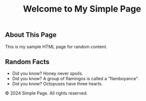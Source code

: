 <!DOCTYPE html>
<html lang="en">
<head>
    <meta charset="UTF-8">
    <meta name="viewport" content="width=device-width, initial-scale=1.0">
</head>
<body>
    <header>
        <h1>Welcome to My Simple Page</h1>
    </header>
    <div class="content">
        <div class="box">
            <h2>About This Page</h2>
            <p>This is my sample HTML page for random content.</p>
        </div>
        <div class="box">
            <h2>Random Facts</h2>
            <ul>
                <li>Did you know? Honey never spoils.</li>
                <li>Did you know? A group of flamingos is called a "flamboyance".</li>
                <li>Did you know? Octopuses have three hearts.</li>
            </ul>
        </div>
    </div>
    <footer>
        <p>&copy; 2024 Simple Page. All rights reserved.</p>
    </footer>
</body>
</html>
